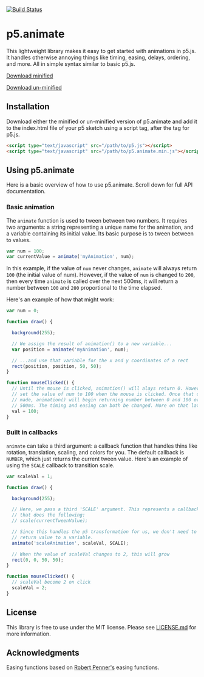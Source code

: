 [![Build Status](https://travis-ci.org/charliesmart/p5.animate.svg?branch=master)](https://travis-ci.org/charliesmart/p5.animate)

# p5.animate

This lightweight library makes it easy to get started with animations in p5.js.
It handles otherwise annoying things like timing, easing, delays, ordering, and more. All in simple syntax similar to basic p5.js.

[Download minified](https://raw.githubusercontent.com/charliesmart/p5.animate/master/src/p5.animate.min.js)

[Download un-minified](https://raw.githubusercontent.com/charliesmart/p5.animate/master/src/p5.animate.js)

## Installation

Download either the minified or un-minified version of p5.animate and add it to the index.html file of your p5 sketch using a script tag, after the tag for p5.js.

```html
<script type="text/javascript" src="/path/to/p5.js"></script>
<script type="text/javascript" src="/path/to/p5.animate.min.js"></script>
```

## Using p5.animate

Here is a basic overview of how to use p5.animate. Scroll down for full API documentation.

### Basic animation

The `animate` function is used to tween between two numbers. It requires two arguments: a string representing a unique name for the animation, and a variable containing its initial value. Its basic purpose is to tween between to values.

```javascript
var num = 100;
var currentValue = animate('myAnimation', num);
```

In this example, if the value of `num` never changes, `animate` will always return `100` (the initial value of num). However, if the value of `num` is changed to `200`, then every time `animate` is called over the next 500ms, it will return a number between `100` and `200` proportional to the time elapsed.

Here's an example of how that might work:

```javascript
var num = 0;

function draw() {

  background(255);

  // We assign the result of animation() to a new variable...
  var position = animate('myAnimation', num);

  // ...and use that variable for the x and y coordinates of a rect
  rect(position, position, 50, 50);
}

function mouseClicked() {
  // Until the mouse is clicked, animation() will alays return 0. However, here we
  // set the value of num to 100 when the mouse is clicked. Once that change is
  // made, animation() will begin returning number between 0 and 100 over the next
  // 500ms. The timing and easing can both be changed. More on that later.
  val = 100;
}
```

### Built in callbacks

`animate` can take a third argument: a callback function that handles thins like rotation, translation, scaling, and colors for you. The default callback is `NUMBER`, which just returns the current tween value. Here's an example of using the `SCALE` callback to transition scale.

```javascript
var scaleVal = 1;

function draw() {

  background(255);

  // Here, we pass a third 'SCALE' argument. This represents a callback function
  // that does the following:
  // scale(currentTweenValue);

  // Since this handles the p5 transformation for us, we don't need to assign the
  // return value to a variable.
  animate('scaleAnimation', scaleVal, SCALE);

  // When the value of scaleVal changes to 2, this will grow
  rect(0, 0, 50, 50);
}

function mouseClicked() {
  // scaleVal become 2 on click
  scaleVal = 2;
}
```

## License

This library is free to use under the MIT license. Please see [LICENSE.md](https://github.com/charliesmart/p5.animate/blob/master/LICENSE.md) for more information.

## Acknowledgments

Easing functions based on [Robert Penner's](http://robertpenner.com/easing/) easing functions.
